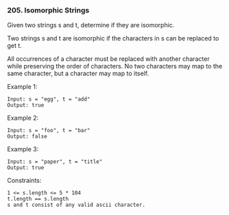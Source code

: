 ### 205. Isomorphic Strings

Given two strings s and t, determine if they are isomorphic.

Two strings s and t are isomorphic if the characters in s can be replaced to get t.

All occurrences of a character must be replaced with another character while preserving the order of characters. No two characters may map to the same character, but a character may map to itself.



Example 1:

    Input: s = "egg", t = "add"
    Output: true
Example 2:

    Input: s = "foo", t = "bar"
    Output: false
Example 3:

    Input: s = "paper", t = "title"
    Output: true


Constraints:

    1 <= s.length <= 5 * 104
    t.length == s.length
    s and t consist of any valid ascii character.